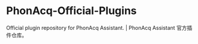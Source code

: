 # PhonAcq-Official-Plugins
Official plugin repository for PhonAcq Assistant. | PhonAcq Assistant 官方插件仓库。
